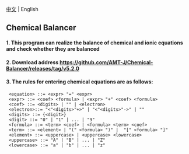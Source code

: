  [中文](README.md) | English
 ## Chemical Balancer
 #### 1. This program can realize the balance of chemical and ionic equations and check whether they are balanced
 #### 2. Download address https://github.com/AMT-J/Chemical-Balancer/releases/tag/v5.2.0
 #### 3. The rules for entering chemical equations are as follows:
 
 ```
  <equation> ::= <expr> "=" <expr>
  <expr> ::= <coef> <formula> | <expr> "+" <coef> <formula>
  <coef> ::= <digits> | "" | <electron>
  <electron>::= "<"<digits>"+>" | "<"<digits>"->" | ""
  <digits> ::= {<digit>} 
  <digit> ::= "0" | "1" | ... | "9"
  <formula> ::= <term> <coef> | <formula> <term> <coef>
  <term> ::= <element> | "(" <formula> ")" |  "[" <formula> "]"
  <element> ::= <uppercase> | <uppercase> <lowercase>
  <uppercase> ::= "A" | "B" | ... | "Z"
  <lowercase> ::= "a" | "b" | ... | "z"
```
